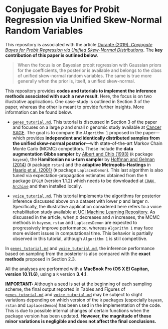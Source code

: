 # Conjugate Bayes for Probit Regression via Unified Skew-Normal Random Variables

This repository is associated with the article [Durante (2019). *Conjugate Bayes for Probit Regression via Unified Skew-Normal Distributions*](https://arxiv.org/abs/1802.09565). The **key contribution of this paper is outlined below**.

> When the focus is on Bayesian probit regression with Gaussian priors for the coefficients, the posterior is available and belongs to the class of unified skew-normal random variables. The same is true more generally when the prior is, itself, a  unified skew-normal.

This repository provides **codes and tutorials to implement the inference methods associated with such a new result**. Here, the focus is on two illustrative applications. One case-study is outlined in Section 3 of the paper, whereas the other is meant to provide further insights. More information can be found below.

- [`genes_tutorial.md`](https://github.com/danieledurante/ProbitSUN/blob/master/genes_tutorial.md). This tutorial is discussed in Section 3 of the paper and focuses on a large *p* and small *n* genomic study available at [Cancer SAGE](http://www.i3s.unice.fr/~pasquier/web/?Research_Activities_Dataset_Downloads_Cancer_SAGE). The goal is to compare the `Algorithm 1` proposed in the paper—which provides **independent and identically distributed samples from the unified skew-normal posterior**—with state-of-the-art Markov Chain Monte Carlo (MCMC) competitors. These include the **data augmentation Gibbs sampler** by [Albert and Chib (1993)](https://www.jstor.org/stable/2290350) (`R` package `bayesm`), the **Hamiltonian no u-turn sampler** by [Hoffman and Gelman (2014)](http://jmlr.org/papers/v15/hoffman14a.html) (`R` package `rstan`) and the **adaptive Metropolis-Hastings** in [Haario et al. (2001)](https://projecteuclid.org/euclid.bj/1080222083) (`R` package `LaplacesDemon`). This last algorithm is also tuned via expectation-propagation estimates obtained from the `R` package `EPGLM` (version 1.1.2) which needs to be downloaded at [`CRAN Archive`](https://cran.r-project.org/src/contrib/Archive/EPGLM/) and then installed locally. 

- [`voice_tutorial.md`](https://github.com/danieledurante/ProbitSUN/blob/master/voice_tutorial.md). This tutorial implements the algorithms for posterior inference discussed above on a dataset with lower *p* and larger *n*. Specifically, the illustrative application considered here refers to a voice rehabilitation study available at [UCI Machine Learning Repository](https://archive.ics.uci.edu/ml/datasets/LSVT+Voice+Rehabilitation). As discussed in the article, when *p* decreases and *n* increases, the MCMC methods in `bayesm`, `rstan` and `LaplacesDemon`  are expected to progressively improve performance, whereas `Algorithm 1` may face more evident issues in computational time. This behavior is partially observed in this tutorial, although `Algorithm 1` is still competitive.

In [`genes_tutorial.md`](https://github.com/danieledurante/ProbitSUN/blob/master/genes_tutorial.md) and [`voice_tutorial.md`](https://github.com/danieledurante/ProbitSUN/blob/master/voice_tutorial.md), the inference performance based on sampling from the posterior is also compared with the **exact methods** proposed in Section 2.3.

All the analyses are performed with a **MacBook Pro (OS X El Capitan, version 10.11.6)**, using a `R` version **3.4.1**.

**IMPORTANT:** Although a seed is set at the beginning of each sampling scheme, the final output reported in Tables and Figures of [`genes_tutorial.md`](https://github.com/danieledurante/ProbitSUN/blob/master/genes_tutorial.md) and [`voice_tutorial.md`](https://github.com/danieledurante/ProbitSUN/blob/master/voice_tutorial.md) may be subject to slight variations depending on which version of the `R` packages (especially `bayesm`, `rstan` and `LaplacesDemon`) has been used in the implementation of the code. This is due to possible internal changes of certain functions when the package version has been updated. **However, the magnitude of these minor variations is negligible and does not affect the final conclusions.**
